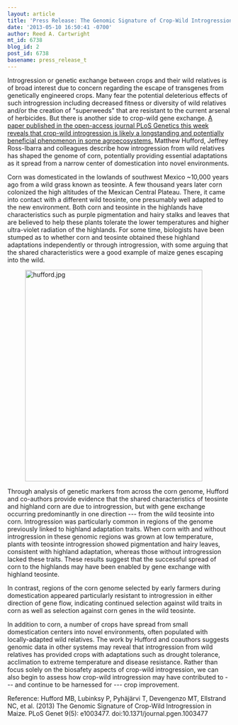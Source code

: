 ```yaml
---
layout: article
title: 'Press Release: The Genomic Signature of Crop-Wild Introgression in Maize '
date: '2013-05-10 16:50:41 -0700'
author: Reed A. Cartwright
mt_id: 6738
blog_id: 2
post_id: 6738
basename: press_release_t
---
```

Introgression or genetic exchange between crops and their wild relatives is of broad interest due to concern regarding the escape of transgenes from genetically engineered crops.  Many fear the potential deleterious effects of such introgression including decreased fitness or diversity of wild relatives and/or the creation of "superweeds" that are resistant to the current arsenal of herbicides.  But there is another side to crop-wild gene exchange.  [A paper published in the open-access journal PLoS Genetics this week reveals that crop-wild introgression is likely a longstanding and potentially beneficial phenomenon in some agroecosystems.](http://www.plosgenetics.org/article/info%3Adoi%2F10.1371%2Fjournal.pgen.1003477)  Matthew Hufford, Jeffrey Ross-Ibarra and colleagues describe how introgression from wild relatives has shaped the genome of corn, potentially providing essential adaptations as it spread from a narrow center of domestication into novel environments.

Corn was domesticated in the lowlands of southwest Mexico ~10,000 years ago from a wild grass known as teosinte.  A few thousand years later corn colonized the high altitudes of the Mexican Central Plateau.  There, it came into contact with a different wild teosinte, one presumably well adapted to the new environment.   Both corn and teosinte in the highlands have characteristics such as purple pigmentation and hairy stalks and leaves that are believed to help these plants tolerate the lower temperatures and higher ultra-violet radiation of the highlands.  For some time, biologists have been stumped as to whether corn and teosinte obtained these highland adaptations independently or through introgression, with some arguing that the shared characteristics were a good example of maize genes escaping into the wild.

<figure>
<img src="http://pandasthumb.org/archives/2013/05/10/hufford.jpg" alt="hufford.jpg" width="400" height="477" class="mt-image-none" />
<figcaption markdown="span">
</figcaption>
</figure>

Through analysis of genetic markers from across the corn genome, Hufford and co-authors provide evidence that the shared characteristics of teosinte and highland corn are due to introgression, but with gene exchange occurring predominantly in one direction --- from the wild teosinte into corn.   Introgression was particularly common in regions of the genome previously linked to highland adaptation traits.  When corn with and without introgression in these genomic regions was grown at low temperature, plants with teosinte introgression showed pigmentation and hairy leaves, consistent with highland adaptation, whereas those without introgression lacked these traits.  These results suggest that the successful spread of corn to the highlands may have been enabled by gene exchange with highland teosinte.

In contrast, regions of the corn genome selected by early farmers during domestication appeared particularly resistant to introgression in either direction of gene flow, indicating continued selection against wild traits in corn as well as selection against corn genes in the wild teosinte.

In addition to corn, a number of crops have spread from small domestication centers into novel environments, often populated with locally-adapted wild relatives.  The work by Hufford and coauthors suggests genomic data in other systems may reveal that introgression from wild relatives has provided crops with adaptations such as drought tolerance, acclimation to extreme temperature and disease resistance.  Rather than focus solely on the biosafety aspects of crop-wild introgression, we can also begin to assess how crop-wild introgression may have contributed to --- and continue to be harnessed for --- crop improvement.

Reference: Hufford MB, Lubinksy P, Pyhäjärvi T, Devengenzo MT, Ellstrand NC, et al. (2013) The Genomic Signature of Crop-Wild Introgression in Maize. PLoS Genet 9(5): e1003477. doi:10.1371/journal.pgen.1003477
